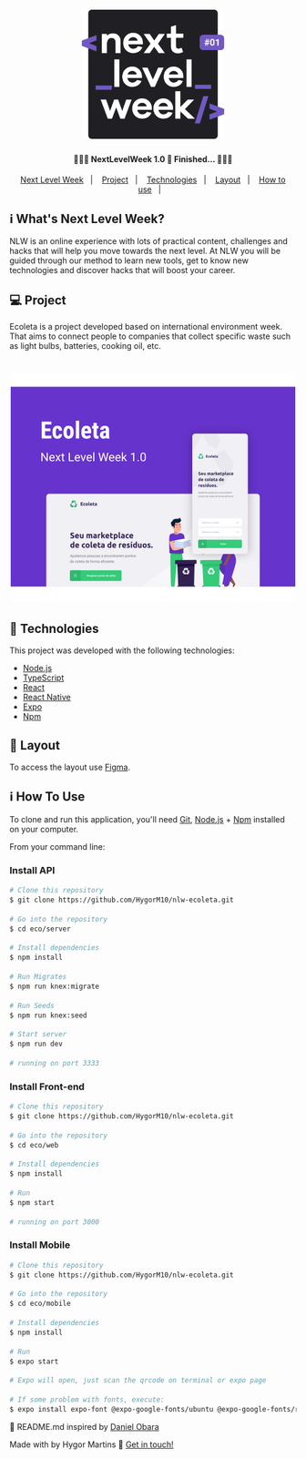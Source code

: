 <h1 align="center">
    <img alt="NextLevelWeek" title="#NextLevelWeek" src=".github/logo.svg" width="250px" />
</h1>

<h4 align="center"> 
	🧑🏻‍💻 NextLevelWeek 1.0 🚀 Finished... 🧑🏻‍💻
</h4>
<p align="center">
  <a href="#-nlw">Next Level Week</a>&nbsp;&nbsp;&nbsp;|&nbsp;&nbsp;&nbsp;
  <a href="#-project">Project</a>&nbsp;&nbsp;&nbsp;|&nbsp;&nbsp;&nbsp;
  <a href="#rocket-Technologies">Technologies</a>&nbsp;&nbsp;&nbsp;|&nbsp;&nbsp;&nbsp;
  <a href="#-layout">Layout</a>&nbsp;&nbsp;&nbsp;|&nbsp;&nbsp;&nbsp;
  <a href="#-how-to-use">How to use</a>&nbsp;&nbsp;&nbsp;|&nbsp;&nbsp;&nbsp;
</p>

## :information_source: What's Next Level Week?

NLW is an online experience with lots of practical content, challenges and hacks that will help you move towards the next level. At NLW you will be guided through our method to learn new tools, get to know new technologies and discover hacks that will boost your career.

## 💻 Project

Ecoleta is a project developed based on international environment week. 
That aims to connect people to companies that collect specific waste such as light bulbs, batteries, cooking oil, etc.

<h1 align="center">
    <img alt="Example" title="Example" src=".github/capa.svg" width="500px" />
</h1>

## :rocket: Technologies

This project was developed with the following technologies:

- [Node.js][nodejs]
- [TypeScript][typescript]
- [React][reactjs]
- [React Native][rn]
- [Expo][expo]
- [Npm][npm]

## 🔖 Layout

To access the layout use [Figma](https://www.figma.com/file/1SxgOMojOB2zYT0Mdk28lB/).

## :information_source: How To Use

To clone and run this application, you'll need [Git](https://git-scm.com), [Node.js][nodejs] + [Npm][npm] installed on your computer.

From your command line:

### Install API 

```bash
# Clone this repository
$ git clone https://github.com/HygorM10/nlw-ecoleta.git

# Go into the repository
$ cd eco/server

# Install dependencies
$ npm install

# Run Migrates
$ npm run knex:migrate

# Run Seeds
$ npm run knex:seed

# Start server
$ npm run dev

# running on port 3333
```

### Install Front-end

```bash
# Clone this repository
$ git clone https://github.com/HygorM10/nlw-ecoleta.git

# Go into the repository
$ cd eco/web

# Install dependencies
$ npm install

# Run
$ npm start

# running on port 3000
```

### Install Mobile

```bash
# Clone this repository
$ git clone https://github.com/HygorM10/nlw-ecoleta.git

# Go into the repository
$ cd eco/mobile

# Install dependencies
$ npm install

# Run
$ expo start

# Expo will open, just scan the qrcode on terminal or expo page

# If some problem with fonts, execute:
$ expo install expo-font @expo-google-fonts/ubuntu @expo-google-fonts/roboto

```
🔀 README.md inspired by [Daniel Obara](https://github.com/DanielObara)

Made with by Hygor Martins :wave: [Get in touch!](https://www.linkedin.com/in/hygormartins/)

[nodejs]: https://nodejs.org/
[typescript]: https://www.typescriptlang.org/
[expo]: https://expo.io/
[reactjs]: https://reactjs.org
[rn]: https://facebook.github.io/react-native/
[npm]: https://www.npmjs.com/
[vs]: https://code.visualstudio.com/
[vceditconfig]: https://marketplace.visualstudio.com/items?itemName=EditorConfig.EditorConfig
[vceslint]: https://marketplace.visualstudio.com/items?itemName=dbaeumer.vscode-eslint
[prettier]: https://marketplace.visualstudio.com/items?itemName=esbenp.prettier-vscode
